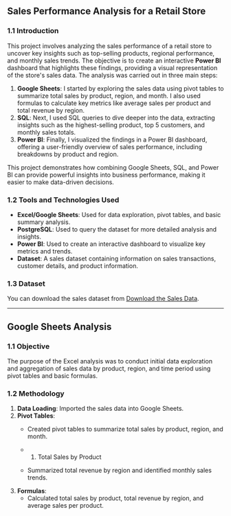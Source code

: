 ## Sales Performance Analysis for a Retail Store

### 1.1 Introduction
This project involves analyzing the sales performance of a retail store to uncover key insights such as top-selling products, regional performance, and monthly sales trends. The objective is to create an interactive **Power BI** dashboard that highlights these findings, providing a visual representation of the store's sales data. The analysis was carried out in three main steps:
1. **Google Sheets**: I started by exploring the sales data using pivot tables to summarize total sales by product, region, and month. I also used formulas to calculate key metrics like average sales per product and total revenue by region.
2. **SQL**: Next, I used SQL queries to dive deeper into the data, extracting insights such as the highest-selling product, top 5 customers, and monthly sales totals.
3. **Power BI**: Finally, I visualized the findings in a Power BI dashboard, offering a user-friendly overview of sales performance, including breakdowns by product and region.

This project demonstrates how combining Google Sheets, SQL, and Power BI can provide powerful insights into business performance, making it easier to make data-driven decisions.

### 1.2 Tools and Technologies Used
- **Excel/Google Sheets**: Used for data exploration, pivot tables, and basic summary analysis.
- **PostgreSQL**: Used to query the dataset for more detailed analysis and insights.
- **Power BI**: Used to create an interactive dashboard to visualize key metrics and trends.
- **Dataset**: A sales dataset containing information on sales transactions, customer details, and product information.

### 1.3 Dataset
You can download the sales dataset from [Download the Sales Data](https://docs.google.com/spreadsheets/d/1uX7hdUgaS2KxBFbtkl-cvrYSC24ZxpggIzeDtGaa34w/edit?usp=sharing).

---

## Google Sheets Analysis
### 1.1 Objective
The purpose of the Excel analysis was to conduct initial data exploration and aggregation of sales data by product, region, and time period using pivot tables and basic formulas.

### 1.2 Methodology
1. **Data Loading**: Imported the sales data into Google Sheets.
2. **Pivot Tables**:
   - Created pivot tables to summarize total sales by product, region, and month.
   - 1. Total Sales by Product


   - Summarized total revenue by region and identified monthly sales trends.
3. **Formulas**:
   - Calculated total sales by product, total revenue by region, and average sales per product.




